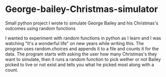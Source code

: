 # George-bailey-Christmas-simulator
Small python project I wrote to simulate George Bailey and his Christmas's outcomes using random functions

I wanted to experiment with random functions in python as I learn and I was watching "It's a wonderful life" on new years while writing this. The program uses random.choices and appends it to a file and counts it for the data. The program starts with asking the user how many Christmas's they want to simulate, then it runs a random function to pick wether or not Bailey picked to live or not exist and tells you what he picked most along with a count. 
